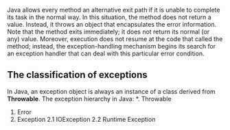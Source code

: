 Java allows every method an alternative exit path if it is unable to complete its task in the normal way. In this situation, the method does not return a value. Instead, it throws an object that encapsulates the error information. Note that the method exits immediately; it does not return its normal (or any) value. Moreover, execution does not resume at the code that called the method; instead, the exception-handling mechanism begins its search for an exception handler that can deal with this particular error condition.

## The classification of exceptions
In Java, an exception object is always an instance of a class derived from **Throwable**. The exception hierarchy in Java:
*. Throwable
1. Error
2. Exception
   2.1 IOException
   2.2 Runtime Exception
